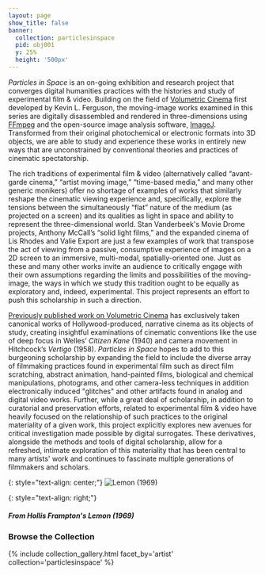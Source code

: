 ```yaml
---
layout: page
show_title: false
banner:
  collection: particlesinspace
  pid: obj001
  y: 25%
  height: '500px'
---
```


_Particles in Space_ is an on-going exhibition and research project that converges digital humanities practices with the histories and study of experimental film & video. Building on the field of [Volumetric Cinema](https://dhdebates.gc.cuny.edu/read/untitled-f2acf72c-a469-49d8-be35-67f9ac1e3a60/section/a214af4f-2d31-4967-8686-738987c02ddf) first developed by Kevin L. Ferguson, the moving-image works examined in this series are digitally disassembled and rendered in three-dimensions using [FFmpeg](https://ffmpeg.org/) and the open-source image analysis software, [ImageJ](https://imagej.net/Welcome). Transformed from their original photochemical or electronic formats into 3D objects, we are able to study and experience these works in entirely new ways that are unconstrained by conventional theories and practices of cinematic spectatorship.

The rich traditions of experimental film & video (alternatively called “avant-garde cinema,” “artist moving image,” “time-based media,” and many other generic monikers) offer no shortage of examples of works that similarly reshape the cinematic viewing experience and, specifically, explore the tensions between the simultaneously “flat” nature of the medium (as projected on a screen) and its qualities as light in space and ability to represent the three-dimensional world. Stan Vanderbeek's Movie Drome projects, Anthony McCall’s “solid light films,” and the expanded cinema of Lis Rhodes and Valie Export are just a few examples of work that transpose the act of viewing from a passive, consumptive experience of images on a 2D screen to an immersive, multi-modal, spatially-oriented one. Just as these and many other works invite an audience to critically engage with their own assumptions regarding the limits and possibilities of the moving-image, the ways in which we study this tradition ought to be equally as exploratory and, indeed, experimental. This project represents an effort to push this scholarship in such a direction.

[Previously published work on Volumetric Cinema](http://mediacommons.org/intransition/2015/03/10/volumetric-cinema) has exclusively taken canonical works of Hollywood-produced, narrative cinema as its objects of study, creating insightful examinations of cinematic conventions like the use of deep focus in Welles’ _Citizen Kane_ (1940) and camera movement in Hitchcock’s _Vertigo_ (1958). _Particles in Space_ hopes to add to this burgeoning scholarship by expanding the field to include the diverse array of filmmaking practices found in experimental film such as direct film scratching, abstract animation, hand-painted films, biological and chemical manipulations, photograms, and other camera-less techniques in addition electronically induced "glitches" and other artifacts found in analog and digital video works.  Further, while a great deal of scholarship, in addition to curatorial and preservation efforts, related to experimental film & video have heavily focused on the relationship of such practices to the original materiality of a given work, this project explicitly explores new avenues for critical investigation made possible by digital surrogates. These derivatives, alongside the methods and tools of digital scholarship, allow for a refreshed, intimate exploration of this materiality that has been central to many artists' work and continues to fascinate multiple generations of filmmakers and scholars.

{: style="text-align: center;"}
![Lemon (1969)]({{site.baseurl}}/img/Lemon_volumegif.gif 'particlesinspace')

{: style="text-align: right;"}
##### From Hollis Frampton's _Lemon_ (1969)


### Browse the Collection

{% include collection_gallery.html facet_by='artist' collection='particlesinspace' %}
